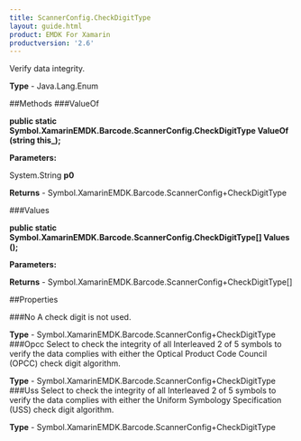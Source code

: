 ```yaml
---
title: ScannerConfig.CheckDigitType
layout: guide.html
product: EMDK For Xamarin 
productversion: '2.6' 
---
```

Verify data integrity.

**Type** - Java.Lang.Enum

##Methods
###ValueOf

**public static Symbol.XamarinEMDK.Barcode.ScannerConfig.CheckDigitType ValueOf (string this_);**


        

**Parameters:**

System.String **p0** 

**Returns** - Symbol.XamarinEMDK.Barcode.ScannerConfig+CheckDigitType

###Values

**public static Symbol.XamarinEMDK.Barcode.ScannerConfig.CheckDigitType[] Values ();**


        

**Parameters:**

**Returns** - Symbol.XamarinEMDK.Barcode.ScannerConfig+CheckDigitType[]

##Properties

###No
A check digit is not used.

**Type** - Symbol.XamarinEMDK.Barcode.ScannerConfig+CheckDigitType
###Opcc
Select to check the integrity of all Interleaved 2 of 5 symbols to verify the data complies with either the Optical Product Code Council (OPCC) check digit algorithm.

**Type** - Symbol.XamarinEMDK.Barcode.ScannerConfig+CheckDigitType
###Uss
Select to check the integrity of all Interleaved 2 of 5 symbols to verify the data complies with either the Uniform Symbology Specification (USS) check digit algorithm.

**Type** - Symbol.XamarinEMDK.Barcode.ScannerConfig+CheckDigitType
